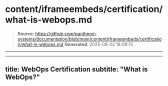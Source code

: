 # content/iframeembeds/certification/what-is-webops.md

> **Source**: https://github.com/pantheon-systems/documentation/blob/main/content/iframeembeds/certification/what-is-webops.md
> **Generated**: 2025-08-22 18:08:15

---

---
title: WebOps Certification
subtitle: "What is WebOps?"
---

<Partial file="certification-guide/what-is-webops.md" />
